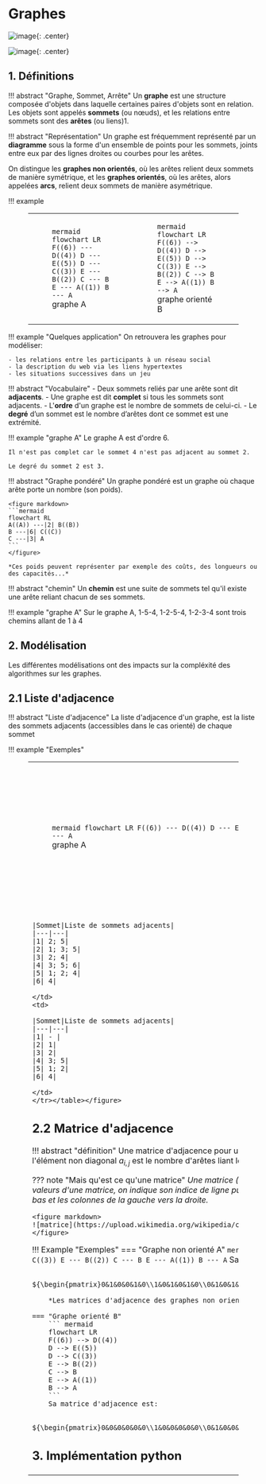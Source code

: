 # Graphes

![image](data/BO1.png){: .center}

![image](data/BO2.png){: .center}

## 1. Définitions

!!! abstract "Graphe, Sommet, Arrête"
    Un **graphe** est une structure composée d'objets dans laquelle certaines paires d'objets sont en relation.
    Les objets sont appelés **sommets** (ou nœuds), et les relations entre sommets sont des **arêtes** (ou liens)1.

!!! abstract "Représentation"
    Un graphe est fréquemment représenté par un **diagramme** sous la forme d'un ensemble de points pour les sommets, joints entre eux par des lignes droites ou courbes pour les arêtes.

On distingue les **graphes non orientés**, où les arêtes relient deux sommets de manière symétrique, et les **graphes orientés**, où les arêtes, alors appelées **arcs**, relient deux sommets de manière asymétrique.

!!! example
    <figure>
    <table>
    <tr>
    <td><figure markdown>
    ``` mermaid
    flowchart LR
    F((6)) --- D((4))
    D --- E((5))
    D --- C((3))
    E --- B((2))
    C --- B
    E --- A((1))
    B --- A
    ```
    <figcaption>graphe A</figcaption>
    </figure>
    </td>
    <td><figure markdown>
    ``` mermaid
    flowchart LR
    F((6)) --> D((4))
    D --> E((5))
    D --> C((3))
    E --> B((2))
    C --> B
    E --> A((1))
    B --> A
    ```
    <figcaption>graphe orienté B</figcaption>
    </figure>
    </td></tr></table></figure>



!!! example "Quelques application"
    On retrouvera les graphes pour modéliser:
    
    - les relations entre les participants à un réseau social
    - la description du web via les liens hypertextes
    - les situations successives dans un jeu

!!! abstract "Vocabulaire"
    - Deux sommets reliés par une arête sont dit **adjacents**.
    - Une graphe est dit **complet** si tous les sommets sont adjacents.
    - L'**ordre** d'un graphe est le nombre de sommets de celui-ci.
    - Le **degré** d’un sommet est le nombre d’arêtes dont ce sommet est une extrémité.

!!! example "graphe A"
    Le graphe A est d'ordre 6.

    Il n'est pas complet car le sommet 4 n'est pas adjacent au sommet 2.

    Le degré du sommet 2 est 3.

!!! abstract "Graphe pondéré"
    Un graphe pondéré est un graphe où chaque arête porte un nombre (son poids).

    <figure markdown>
    ```mermaid
    flowchart RL
    A((A)) ---|2| B((B))
    B ---|6| C((C))
    C ---|3| A
    ```
    </figure>

    *Ces poids peuvent représenter par exemple des coûts, des longueurs ou des capacités...*

!!! abstract "chemin"
    Un **chemin** est une suite de sommets tel qu'il existe une arête reliant chacun de ses sommets.

!!! example "graphe A"
    Sur le graphe A, 1-5-4, 1-2-5-4, 1-2-3-4 sont trois chemins allant de 1 à 4

## 2. Modélisation

Les différentes modélisations ont des impacts sur la compléxité des algorithmes sur les graphes.

## 2.1 Liste d'adjacence

!!! abstract "Liste d'adjacence"
    La liste d'adjacence d'un graphe, est la liste des sommets adjacents (accessibles dans le cas orienté) de chaque sommet

!!! example "Exemples"
    <figure>
    <table>
    <tr>
    <td><figure markdown>
    ``` mermaid
    flowchart LR
    F((6)) --- D((4))
    D --- E((5))
    D --- C((3))
    E --- B((2))
    C --- B
    E --- A((1))
    B --- A
    ```
    <figcaption>graphe A</figcaption>
    </figure>
    </td>
    <td><figure markdown>
    ``` mermaid
    flowchart LR
    F((6)) --> D((4))
    D --> E((5))
    D --> C((3))
    E --> B((2))
    C --> B
    E --> A((1))
    B --> A
    ```
    <figcaption>graphe orienté B</figcaption>
    </figure>
    </td></tr>
    <tr>
    <td>

    |Sommet|Liste de sommets adjacents|
    |---|---|
    |1| 2; 5|
    |2| 1; 3; 5|
    |3| 2; 4|
    |4| 3; 5; 6|
    |5| 1; 2; 4|
    |6| 4|

    </td>
    <td>

    |Sommet|Liste de sommets adjacents|
    |---|---|
    |1| - |
    |2| 1|
    |3| 2|
    |4| 3; 5|
    |5| 1; 2|
    |6| 4|
    
    </td>
    </tr></table></figure>
    

## 2.2 Matrice d'adjacence

!!! abstract "définition"
    Une matrice d'adjacence pour un graphe à n sommets est une matrice de dimension $n$ × $n$ dont l'élément non diagonal $a_{i,j}$ est le nombre d'arêtes liant le sommet $i$ au sommet $j$.

??? note "Mais qu'est ce qu'une matrice"
    *Une matrice (objet mathématique) est un tableau de valeurs. Pour repérer un valeurs d'une matrice, on indique son indice de ligne puis son indice de colonne, les lignes se comptant du haut vers le bas et les colonnes de la gauche vers la droite.*

    <figure markdown>
    ![matrice](https://upload.wikimedia.org/wikipedia/commons/d/d1/Matrice.svg)
    </figure>

!!! Example "Exemples"
    === "Graphe non orienté A"
        ``` mermaid
        flowchart LR
        F((6)) --- D((4))
        D --- E((5))
        D --- C((3))
        E --- B((2))
        C --- B
        E --- A((1))
        B --- A
        ```
        Sa matrice d'adjacence est:

        ${\begin{pmatrix}0&1&0&0&1&0\\1&0&1&0&1&0\\0&1&0&1&0&0\\0&0&1&0&1&1\\1&1&0&1&0&0\\0&0&0&1&0&0\\\end{pmatrix}}$

        *Les matrices d'adjacence des graphes non orientées sont symétriques*

    === "Graphe orienté B"
        ``` mermaid
        flowchart LR
        F((6)) --> D((4))
        D --> E((5))
        D --> C((3))
        E --> B((2))
        C --> B
        E --> A((1))
        B --> A
        ```
        Sa matrice d'adjacence est:

        ${\begin{pmatrix}0&0&0&0&0&0\\1&0&0&0&0&0\\0&1&0&0&0&0\\0&0&1&0&1&0\\1&1&0&0&0&0\\0&0&0&1&0&0\\\end{pmatrix}}$


## 3. Implémentation python


